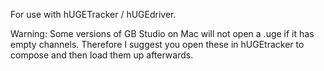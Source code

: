 For use with hUGETracker / hUGEdriver.

Warning: Some versions of GB Studio on Mac will not open a .uge if it has empty channels. Therefore I suggest you open these in hUGEtracker to compose and then load them up afterwards. 
